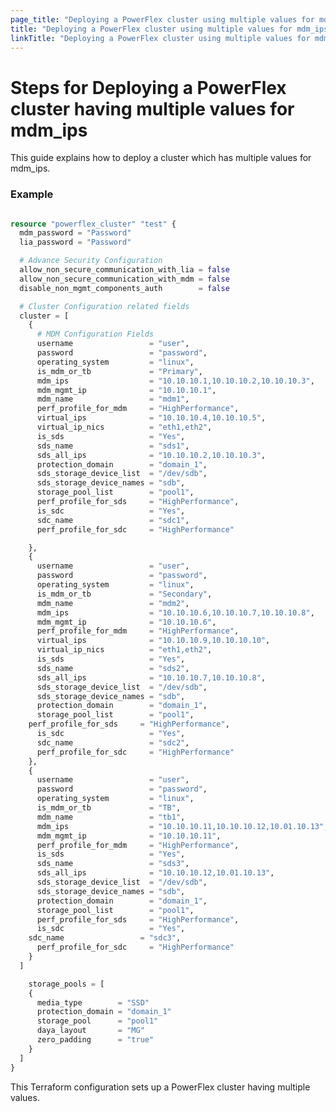 ```yaml
---
page_title: "Deploying a PowerFlex cluster using multiple values for mdm_ips"
title: "Deploying a PowerFlex cluster using multiple values for mdm_ips"
linkTitle: "Deploying a PowerFlex cluster using multiple values for mdm_ips"
---
```


<!--
Copyright (c) 2024 Dell Inc., or its subsidiaries. All Rights Reserved.

Licensed under the Mozilla Public License Version 2.0 (the "License");
you may not use this file except in compliance with the License.
You may obtain a copy of the License at

    http://mozilla.org/MPL/2.0/


Unless required by applicable law or agreed to in writing, software
distributed under the License is distributed on an "AS IS" BASIS,
WITHOUT WARRANTIES OR CONDITIONS OF ANY KIND, either express or implied.
See the License for the specific language governing permissions and
limitations under the License.
-->

# Steps for Deploying a PowerFlex cluster having multiple values for mdm_ips

This guide explains how to deploy a cluster which has multiple values for mdm_ips.

### Example

```terraform

resource "powerflex_cluster" "test" {
  mdm_password = "Password"
  lia_password = "Password"

  # Advance Security Configuration
  allow_non_secure_communication_with_lia = false
  allow_non_secure_communication_with_mdm = false
  disable_non_mgmt_components_auth        = false

  # Cluster Configuration related fields
  cluster = [
    {
      # MDM Configuration Fields
      username                 = "user",
      password                 = "password",
      operating_system         = "linux",
      is_mdm_or_tb             = "Primary",
      mdm_ips                  = "10.10.10.1,10.10.10.2,10.10.10.3",
      mdm_mgmt_ip              = "10.10.10.1",
      mdm_name                 = "mdm1",
      perf_profile_for_mdm     = "HighPerformance",
      virtual_ips              = "10.10.10.4,10.10.10.5",
      virtual_ip_nics          = "eth1,eth2",
      is_sds                   = "Yes",
      sds_name                 = "sds1",
      sds_all_ips              = "10.10.10.2,10.10.10.3",
      protection_domain        = "domain_1",
      sds_storage_device_list  = "/dev/sdb",
      sds_storage_device_names = "sdb",
      storage_pool_list        = "pool1",
      perf_profile_for_sds     = "HighPerformance",
      is_sdc                   = "Yes",
      sdc_name                 = "sdc1",
      perf_profile_for_sdc     = "HighPerformance"

    },
    {
      username                 = "user",
      password                 = "password",
      operating_system         = "linux",
      is_mdm_or_tb             = "Secondary",
      mdm_name                 = "mdm2",
      mdm_ips                  = "10.10.10.6,10.10.10.7,10.10.10.8",
      mdm_mgmt_ip              = "10.10.10.6",
      perf_profile_for_mdm     = "HighPerformance",
      virtual_ips              = "10.10.10.9,10.10.10.10",
      virtual_ip_nics          = "eth1,eth2",
      is_sds                   = "Yes",
      sds_name                 = "sds2",
      sds_all_ips              = "10.10.10.7,10.10.10.8",
      sds_storage_device_list  = "/dev/sdb",
      sds_storage_device_names = "sdb",
      protection_domain        = "domain_1",
      storage_pool_list        = "pool1",
    perf_profile_for_sds     = "HighPerformance",
      is_sdc                   = "Yes",
      sdc_name                 = "sdc2",
      perf_profile_for_sdc     = "HighPerformance"
    },
    {
      username                 = "user",
      password                 = "password",
      operating_system         = "linux",
      is_mdm_or_tb             = "TB",
      mdm_name                 = "tb1",
      mdm_ips                  = "10.10.10.11,10.10.10.12,10.01.10.13",
      mdm_mgmt_ip              = "10.10.10.11",
      perf_profile_for_mdm     = "HighPerformance",
      is_sds                   = "Yes",
      sds_name                 = "sds3",
      sds_all_ips              = "10.10.10.12,10.01.10.13",
      sds_storage_device_list  = "/dev/sdb",
      sds_storage_device_names = "sdb",
      protection_domain        = "domain_1",
      storage_pool_list        = "pool1",
      perf_profile_for_sds     = "HighPerformance",
      is_sdc                   = "Yes",
    sdc_name                 = "sdc3",
      perf_profile_for_sdc     = "HighPerformance"
    }
  ]

    storage_pools = [
    {
      media_type        = "SSD"
      protection_domain = "domain_1"
      storage_pool      = "pool1"
      daya_layout       = "MG"
      zero_padding      = "true"
    }
  ]
}

```
This Terraform configuration sets up a PowerFlex cluster having multiple values.